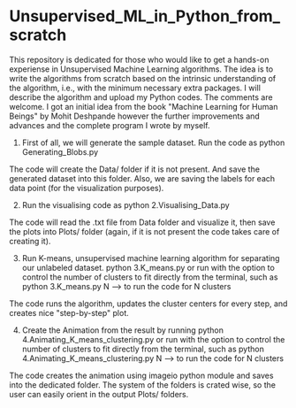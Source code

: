 # Unsupervised_ML_in_Python_from_scratch
This repository is dedicated for those who would like to get a hands-on experiense in Unsupervised Machine Learning algorithms. The idea is to write the algorithms from scratch based on the intrinsic understanding of the algorithm, i.e., with the minimum necessary extra packages. I will describe the algorithm and upload my Python codes. The comments are welcome. I got an initial idea from the book "Machine Learning for Human Beings" by Mohit Deshpande however the further improvements and advances and the complete program I wrote by myself.


1) First of all, we will generate the sample dataset. Run the code as 
python Generating_Blobs.py

The code will create the Data/ folder if it is not present. And save the generated dataset into this folder. Also, we are saving the labels for each data point (for the visualization purposes).

2) Run the visualising code as
python 2.Visualising_Data.py

The code will read the .txt file from Data folder and visualize it, then save the plots into Plots/ folder (again, if it is not present the code takes care of creating it).

3) Run K-means, unsupervised machine learning algorithm for separating our unlabeled dataset. 
python 3.K_means.py
or run with the option to control the number of clusters to fit directly from the terminal, such as
python 3.K_means.py N 
--> to run the code for N clusters

The code runs the algorithm, updates the cluster centers for every step, and creates nice "step-by-step" plot.

4) Create the Animation from the result by running
python 4.Animating_K_means_clustering.py
or run with the option to control the number of clusters to fit directly from the terminal, such as
python 4.Animating_K_means_clustering.py N 
--> to run the code for N clusters

The code creates the animation using imageio python module and saves into the dedicated folder. The system of the folders is crated wise, so the user can easily orient in the output Plots/ folders.


